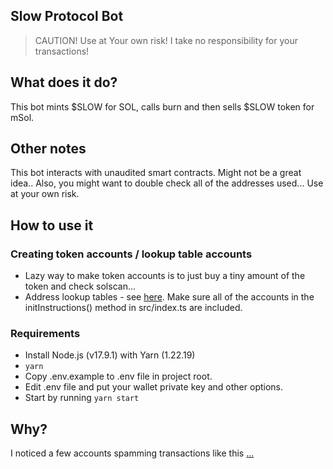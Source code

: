 ## Slow Protocol Bot

> CAUTION! Use at Your own risk! I take no responsibility for your transactions!

## What does it do?

This bot mints $SLOW for SOL, calls burn and then sells $SLOW token for mSol.

## Other notes

This bot interacts with unaudited smart contracts. Might not be a great idea.. Also, you might want to double check all of the addresses used... Use at your own risk.

## How to use it

### Creating token accounts / lookup table accounts

- Lazy way to make token accounts is to just buy a tiny amount of the token and check solscan...
- Address lookup tables - see [here](https://docs.solana.com/developing/lookup-tables). Make sure all of the accounts in the initInstructions() method in src/index.ts are included.

### Requirements

- Install Node.js (v17.9.1) with Yarn (1.22.19)
- `yarn`
- Copy .env.example to .env file in project root.
- Edit .env file and put your wallet private key and other options.
- Start by running `yarn start`

## Why?

I noticed a few accounts spamming transactions like this [...](https://solscan.io/tx/2A9jragZ4Q2NLS7nan8aqbrgxvVKWJVC3WgbXtHaB6hwMA2jpbNKnHC77SYRppSxTMU89A155464dBVb4gUZmPcA)
